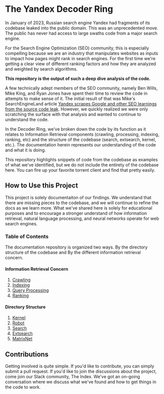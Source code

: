 # The Yandex Decoder Ring

In January of 2023, Russian search engine Yandex had fragments of its codebase leaked into the public domain. This was an unprecedented move. The public has never had access to large swaths code from a major search engine. 

For the Search Engine Optimization (SEO) community, this is especially compelling because we are an industry that manipulates websites as inputs to impact how pages might rank in search engines. For the first time we're getting a clear view of different ranking factors and how they are analyzed and weighted by search algorithms. 

**This repository is the output of such a deep dive analysis of the code.**

A few technically adept members of the SEO community, namely Ben Wills, Mike King, and Ryan Jones have spent their time to review the code in attempts to make sense of it. The initial result of that was Mike's SearchEngineLand article [Yandex scrapes Google and other SEO learnings from the source code leak](https://searchengineland.com/yandex-leak-learnings-392393). However, we quickly realized we were only scratching the surface with that analysis and wanted to continue to understand the code.

In the Decoder Ring, we've broken down the code by its function as it relates to Information Retrieval components (crawling, processing, indexing, ranking, etc) and the structure of the codebase (search, extsearch, kernel, etc.). The documentation herein represents our understanding of the code and what it is doing.

This repository highlights snippets of code from the codebase as examples of what we've identified, but we do not include the entirety of the codebase here. You can fire up your favorite torrent client and find that pretty easily. 

## How to Use this Project

This project is solely documentaiton of our findings. We understand that there are missing pieces to the codebase, and we will continue to refine the docs as we learn more. What we've shared here is solely for educational purposes and to encourage a stronger understand of how information retrieval, natural language processing, and neural networks operate for web search engines.

### Table of Contents
The documentation repository is organized two ways. By the directory structure of the codebase and By the different information retrieval concern. 

#### Information Retrieval Concern

1. [Crawling](docs/crawling/index.md)
2. [Indexing](docs/crawling/index.md)
3. [Query Processing](docs/crawling/index.md)
4. [Ranking](docs/crawling/index.md)

#### Directory Structure

1. [Kernel](docs/crawling/index.md)
2. [Robot](docs/crawling/index.md)
3. [Search](docs/crawling/index.md)
4. [Extsearch](docs/crawling/index.md)
5. [MatrixNet](docs/crawling/index.md)

## Contributions
Getting involved is quite simple. If you'd like to contribute, you can simply submit a pull request. If you'd like to join the discussions about the project, come join our Slack community, The Index. We've got an on-going conversation where we discuss what we've found and how to get things in the code to work.

